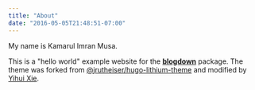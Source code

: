 ```yaml
---
title: "About"
date: "2016-05-05T21:48:51-07:00"
---
```


My name is Kamarul Imran Musa. 

This is a "hello world" example website for the [**blogdown**](https://github.com/rstudio/blogdown) package. The theme was forked from [@jrutheiser/hugo-lithium-theme](https://github.com/jrutheiser/hugo-lithium-theme) and modified by [Yihui Xie](https://github.com/yihui/hugo-lithium-theme).
